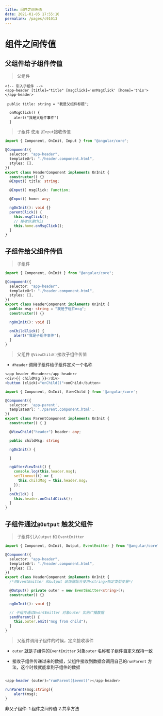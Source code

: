 ```yaml
---
title: 组件之间传值
date: 2021-01-05 17:55:10
permalink: /pages/c91013
---
```


# 组件之间传值

## 父组件给子组件传值

> 父组件

```TS
<!-- 引入子组件 -->
<app-header [title]="title" [msgClick]='onMsgClick' [home]='this'></app-header>

 public title: string = "我是父组件标题";

  onMsgClick() {
    alert("我是父组件事件")
  }

```

> 子组件 使用 `@Input`接收传值

```ts
import { Component, OnInit, Input } from "@angular/core";

@Component({
  selector: "app-header",
  templateUrl: "./header.component.html",
  styles: [],
})
export class HeaderComponent implements OnInit {
  constructor() {}
  @Input() title: string;

  @Input() msgClick: Function;

  @Input() home: any;

  ngOnInit(): void {}
  parentClick() {
    this.msgClick();
    // 接收传递this
    this.home.onMsgClick();
  }
}
```

## 子组件给父组件传值

> 子组件

```ts
import { Component, OnInit } from "@angular/core";

@Component({
  selector: "app-header",
  templateUrl: "./header.component.html",
  styles: [],
})
export class HeaderComponent implements OnInit {
  public msg: string = "我是子组件msg";
  constructor() {}

  ngOnInit(): void {}

  onChildClick() {
    alert("我是子组件事件");
  }
}
```

> 父组件 `@ViewChild()`接收子组件传值

- `#header` 调用子组件给子组件定义一个名称

```ts
<app-header #header></app-header>
<div>{{ childMsg }}</div>
<button (click)="onChild()">onChild</button>

import { Component, OnInit, ViewChild } from '@angular/core';

@Component({
  selector: 'app-parent',
  templateUrl: './parent.component.html',
})
export class ParentComponent implements OnInit {
  constructor() { }

  @ViewChild("header") header: any;

  public childMsg: string

  ngOnInit() {

  }

  ngAfterViewInit() {
    console.log(this.header.msg);
    setTimeout(() => {
      this.childMsg = this.header.msg;
    });
  }
  onChild() {
    this.header.onChildClick();
  }
}
```

## 子组件通过`@Output` 触发父组件

> 子组件引入`Output` 和 `EventEmitter`

```ts
import { Component, OnInit, Output, EventEmitter } from "@angular/core";

@Component({
  selector: "app-header",
  templateUrl: "./header.component.html",
  styles: [],
})
export class HeaderComponent implements OnInit {
  /*用EventEmitter 和output 装饰器配合使用<string>指定类型变量*/

  @Output() private outer = new EventEmitter<string>();
  constructor() {}

  ngOnInit(): void {}

  // 子组件通过EventEmitter 对象outer 实例广播数据
  sendParent() {
    this.outer.emit("msg from child");
  }
}
```

> 父组件调用子组件的时候，定义接收事件

- `outer` 就是子组件的`EventEmitter` 对象`outer` 名称和子组件自定义保持一致

- 接收子组件传递过来的数据，父组件接收到数据会调用自己的`runParent` 方法，这个时候就能拿到子组件的数据

```ts

<app-header (outer)="runParent($event)"></app-header>

runParent(msg:string){
	alert(msg);
}

```

非父子组件: 1.组件之间传值 2.共享方法
